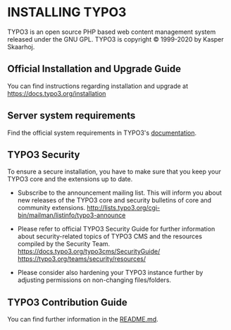 INSTALLING TYPO3
================

TYPO3 is an open source PHP based web content management system released
under the GNU GPL. TYPO3 is copyright © 1999-2020 by Kasper Skaarhoj.

Official Installation and Upgrade Guide
---------------------------------------

You can find instructions regarding installation and upgrade at
https://docs.typo3.org/installation


Server system requirements
--------------------------

Find the official system requirements in TYPO3's [documentation](https://docs.typo3.org/system-requirements).

TYPO3 Security
--------------

To ensure a secure installation, you have to make sure that you keep
your TYPO3 core and the extensions up to date.

* Subscribe to the announcement mailing list. This will inform you about
  new releases of the TYPO3 core and security bulletins of core and
  community extensions.
  http://lists.typo3.org/cgi-bin/mailman/listinfo/typo3-announce

* Please refer to official TYPO3 Security Guide for further information
  about security-related topics of TYPO3 CMS and the resources compiled
  by the Security Team. https://docs.typo3.org/typo3cms/SecurityGuide/
  https://typo3.org/teams/security/resources/

* Please consider also hardening your TYPO3 instance further by
  adjusting permissions on non-changing files/folders.

TYPO3 Contribution Guide
------------------------

You can find further information in the
[README.md](README.md#contributing).

